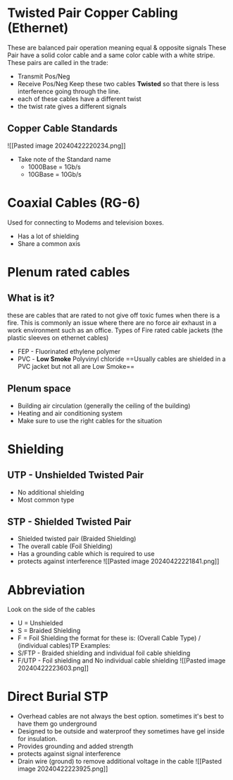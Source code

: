 # Twisted Pair Copper Cabling (Ethernet)
These are balanced pair operation meaning equal & opposite signals
These Pair have a solid color cable and a same color cable with a white stripe. 
These pairs are called in the trade:
- Transmit Pos/Neg
- Receive Pos/Neg
Keep these two cables **Twisted** so that there is less interference going through the line.
- each of these cables have a different twist
- the twist rate gives a different signals
## Copper Cable Standards
![[Pasted image 20240422220234.png]]
- Take note of the Standard name
	- 1000Base = 1Gb/s
	- 10GBase = 10Gb/s
# Coaxial Cables (RG-6)
Used for connecting to Modems and television boxes.
- Has a lot of shielding 
- Share a common axis
# Plenum rated cables
## What is it?
these are cables that are rated to not give off toxic fumes when there is a fire. This is commonly an issue where there are no force air exhaust in a work environment such as an office.
Types of Fire rated cable jackets (the plastic sleeves on ethernet cables)
- FEP - Fluorinated ethylene polymer
- PVC - **Low Smoke** Polyvinyl chloride
==Usually cables are shielded in a PVC jacket but not all are Low Smoke==
## Plenum space
- Building air circulation (generally the ceiling of the building)
- Heating and air conditioning system
- Make sure to use the right cables for the situation

# Shielding
## UTP - Unshielded Twisted Pair
- No additional shielding
- Most common type
## STP - Shielded Twisted Pair
- Shielded twisted pair (Braided Shielding)
- The overall cable (Foil Shielding)
- Has a grounding cable which is required to use
- protects against interference 
![[Pasted image 20240422221841.png]]
# Abbreviation
Look on the side of the cables
- U = Unshielded
- S = Braided Shielding
- F = Foil Shielding
the format for these is:
(Overall Cable Type) / (individual cables)TP
Examples:
- S/FTP - Braided shielding and individual foil cable shielding
- F/UTP - Foil shielding and No individual cable shielding
![[Pasted image 20240422223603.png]]
# Direct Burial STP
- Overhead cables are not always the best option. sometimes it's best to have them go underground
- Designed to be outside and waterproof they sometimes have gel inside for insulation.
- Provides grounding and added strength
- protects against signal interference
- Drain wire (ground) to remove additional voltage in the cable
![[Pasted image 20240422223925.png]]
